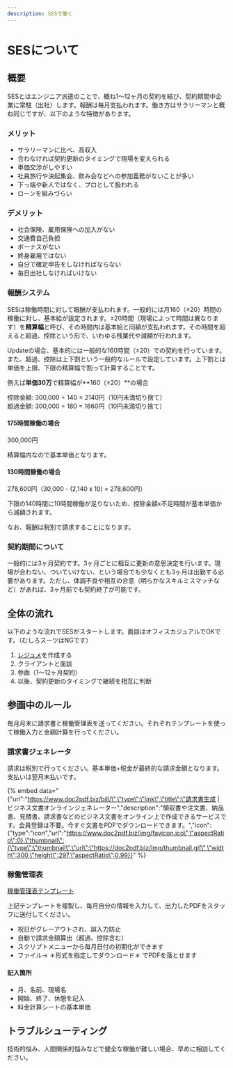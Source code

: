 ```yaml
---
description: SESで働く
---
```


# SESについて

## 概要

SESとはエンジニア派遣のことで、概ね1〜12ヶ月の契約を結び、契約期間中企業に常駐（出社）します。報酬は毎月支払われます。働き方はサラリーマンと概ね同じですが、以下のような特徴があります。

### メリット

* サラリーマンに比べ、高収入
* 合わなければ契約更新のタイミングで現場を変えられる
* 単価交渉がしやすい
* 社員旅行や決起集会、飲み会などへの参加義務がないことが多い
* 下っ端や新人ではなく、プロとして扱われる
* ローンを組みづらい

### デメリット

* 社会保険、雇用保険への加入がない
* 交通費自己負担
* ボーナスがない
* 終身雇用ではない
* 自分で確定申告をしなければならない
* 毎日出社しなければいけない

### 報酬システム

SESは稼働時間に対して報酬が支払われます。一般的には月160（±20）時間の稼働に対し、基本給が設定されます。±20時間（現場によって時間は異なります）を**精算幅**と呼び、その時間内は基本給と同額が支払われます。その時間を超えると超過、控除という形で、いわゆる残業代や減額が行われます。

Updateの場合、基本的には一般的な160時間（±20）での契約を行っています。また、超過、控除は上下割という一般的なルールで設定しています。上下割とは単価を上限、下限の精算幅で割って計算することです。

例えば**単価30万**で精算幅が**160（±20）**の場合

控除金額: 300,000 ÷ 140 = 2140円（10円未満切り捨て）  
超過金額: 300,000 ÷ 180 = 1660円（10円未満切り捨て）

#### 175時間稼働の場合

300,000円

精算幅内なので基本単価となります。

#### 130時間稼働の場合

278,600円（30,000 - \(2,140 x 10\) = 278,600円）

下限の140時間に10時間稼働が足りないため、控除金額x不足時間が基本単価から減額されます。

なお、報酬は税別で請求することになります。

### 契約期間について

一般的には3ヶ月契約です。3ヶ月ごとに相互に更新の意思決定を行います。現場が合わない、ついていけない、という場合でも少なくとも3ヶ月は出勤する必要があります。ただし、体調不良や相互の合意（明らかなスキルミスマッチなど）があれば、3ヶ月前でも契約終了が可能です。

## 全体の流れ

以下のような流れでSESがスタートします。面談はオフィスカジュアルでOKです。（むしろスーツはNGです）

1. [レジュメ](redume.md)を作成する
2. クライアントと面談
3. 参画（1〜12ヶ月契約）
4. 以後、契約更新のタイミングで継続を相互に判断

## 参画中のルール

毎月月末に請求書と稼働管理表を送ってください。それぞれテンプレートを使って稼働入力と金額計算を行ってください。

### 請求書ジェネレータ

請求は税別で行ってください。基本単価+税金が最終的な請求金額となります。支払いは翌月末払いです。

{% embed data="{\"url\":\"https://www.doc2pdf.biz/bill/\",\"type\":\"link\",\"title\":\"請求書生成 \| ビジネス文書オンラインジェネレーター\",\"description\":\"領収書や注文書、納品書、見積書、請求書などのビジネス文書をオンライン上で作成できるサービスです。会員登録は不要。今すぐ文書をPDFでダウンロードできます。\",\"icon\":{\"type\":\"icon\",\"url\":\"https://www.doc2pdf.biz/img/favicon.ico\",\"aspectRatio\":0},\"thumbnail\":{\"type\":\"thumbnail\",\"url\":\"https://doc2pdf.biz/img/thumbnail.gif\",\"width\":300,\"height\":297,\"aspectRatio\":0.99}}" %}

### 稼働管理表

[稼働管理表テンプレート](https://drive.google.com/open?id=1pJhjfcWVKHJlspaCKbVnRqrrFTguPi7l4R9eNtSEan0)

上記テンプレートを複製し、毎月自分の情報を入力して、出力したPDFをスタッフに送付してください。

* 祝日がグレーアウトされ、誤入力防止
* 自動で請求金額算出（超過、控除含む）
* スクリプトメニューから毎月日付の初期化ができます
* ファイル→ ＊形式を指定してダウンロード＊ でPDFを落とせます

#### 記入箇所

* 月、名前、現場名
* 開始、終了、休憩を記入
* 料金計算シートの基本単価

## トラブルシューティング

技術的悩み、人間関係的悩みなどで健全な稼働が難しい場合、早めに相談してください。

